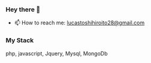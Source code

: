 ### Hey there 👋

- 📫 How to reach me: lucastoshihiroito28@gmail.com
### My Stack
php, javascript, Jquery, Mysql, MongoDb
